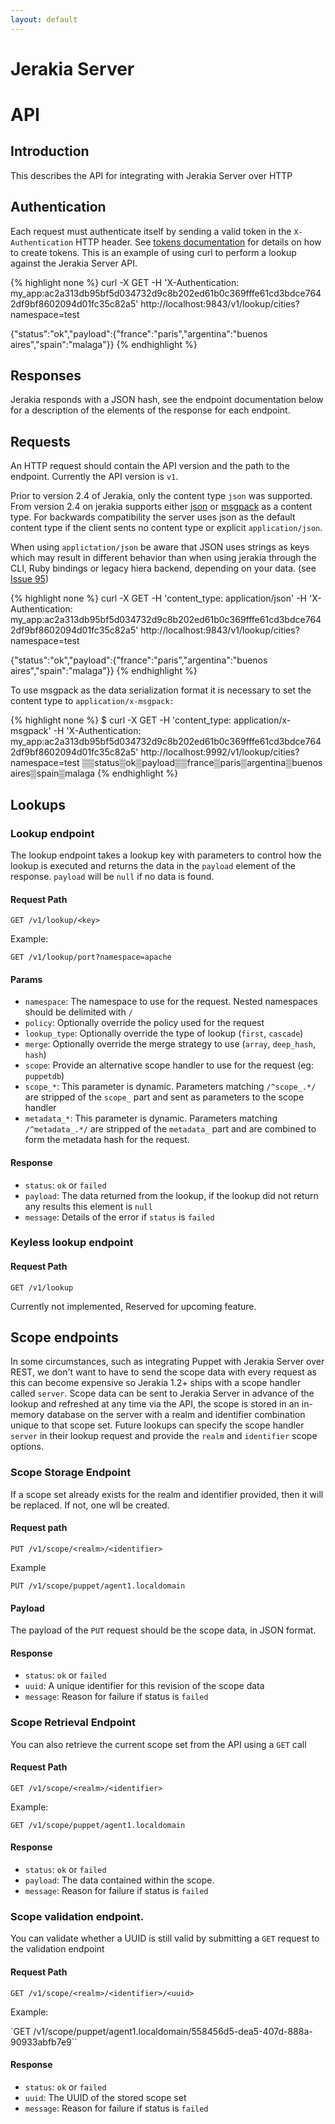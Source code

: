 ```yaml
---
layout: default
---
```


# Jerakia Server

# API

## Introduction

This describes the API for integrating with Jerakia Server over HTTP

## Authentication

Each request must authenticate itself by sending a valid token in the `X-Authentication` HTTP header. See [tokens documentation](/server/tokens) for details on how to create tokens. This is an example of using curl to perform a lookup against the Jerakia Server API.

{% highlight none %}
curl -X GET -H 'X-Authentication: my_app:ac2a313db95bf5d034732d9c8b202ed61b0c369fffe61cd3bdce7642df9bf8602094d01fc35c82a5' http://localhost:9843/v1/lookup/cities?namespace=test

{"status":"ok","payload":{"france":"paris","argentina":"buenos aires","spain":"malaga"}}
{% endhighlight %}

## Responses

Jerakia responds with a JSON hash, see the endpoint documentation below for a description of the elements of the response for each endpoint.

## Requests

An HTTP request should contain the API version and the path to the endpoint. Currently the API version is `v1`.

Prior to version 2.4 of Jerakia, only the content type `json` was supported. From version 2.4 on jerakia supports either [json](http://json.org/) or [msgpack](http://msgpack.org/) as a content type. For backwards compatibility the server uses json as the default content type if the client sents no content type or explicit `application/json`.

When using `applictation/json` be aware that JSON uses strings as keys which may result in different behavior than when using jerakia through the CLI, Ruby bindings or legacy hiera backend, depending on your data. (see [Issue 95](https://github.com/crayfishx/jerakia/issues/95))

{% highlight none %}
curl -X GET -H 'content_type: application/json' -H 'X-Authentication: my_app:ac2a313db95bf5d034732d9c8b202ed61b0c369fffe61cd3bdce7642df9bf8602094d01fc35c82a5' http://localhost:9843/v1/lookup/cities?namespace=test

{"status":"ok","payload":{"france":"paris","argentina":"buenos aires","spain":"malaga"}}
{% endhighlight %}

To use msgpack as the data serialization format it is necessary to set the content type to `application/x-msgpack:`

{% highlight none %}
$ curl -X GET -H 'content_type: application/x-msgpack' -H 'X-Authentication: my_app:ac2a313db95bf5d034732d9c8b202ed61b0c369fffe61cd3bdce7642df9bf8602094d01fc35c82a5' http://localhost:9992/v1/lookup/cities?namespace=test
▒▒status▒ok▒payload▒▒france▒paris▒argentina▒buenos aires▒spain▒malaga
{% endhighlight %}

## Lookups

### Lookup endpoint

The lookup endpoint takes a lookup key with parameters to control how the lookup is executed and returns the data in the `payload` element of the response.  `payload` will be `null` if no data is found.

#### Request Path

`GET /v1/lookup/<key>`

Example:

`GET /v1/lookup/port?namespace=apache`

#### Params

* `namespace`: The namespace to use for the request.  Nested namespaces should be delimited with `/`
* `policy`: Optionally override the policy used for the request
* `lookup_type`: Optionally override the type of lookup (`first`, `cascade`)
* `merge`: Optionally override the merge strategy to use (`array`, `deep_hash`, `hash`)
* `scope`: Provide an alternative scope handler to use for the request (eg: `puppetdb`)
* `scope_*`: This parameter is dynamic. Parameters matching `/^scope_.*/` are stripped of the `scope_` part and sent as parameters to the scope handler
* `metadata_*`: This parameter is dynamic.  Parameters matching `/^metadata_.*/` are stripped of the `metadata_` part and are combined to form the metadata hash for the request.

#### Response

* `status`: `ok` or `failed`
* `payload`: The data returned from the lookup, if the lookup did not return any results this element is `null`
* `message`: Details of the error if `status` is `failed`

### Keyless lookup endpoint

#### Request Path

`GET /v1/lookup`

Currently not implemented, Reserved for upcoming feature.


## Scope endpoints

In some circumstances, such as integrating Puppet with Jerakia Server over REST, we don't want to have to send the scope data with every request as this can become expensive so Jerakia 1.2+ ships with a scope handler called `server`.  Scope data can be sent to Jerakia Server in advance of the lookup and refreshed at any time via the API, the scope is stored in an in-memory database on the server with a realm and identifier combination unique to that scope set.  Future lookups can specify the scope handler `server` in their lookup request and provide the `realm` and `identifier` scope options.

### Scope Storage Endpoint

If a scope set already exists for the realm and identifier provided, then it will be replaced.  If not, one wll be created.

#### Request path

`PUT /v1/scope/<realm>/<identifier>`

Example

`PUT /v1/scope/puppet/agent1.localdomain`

#### Payload

The payload of the `PUT` request should be the scope data, in JSON format.

#### Response
* `status`: `ok` or `failed`
* `uuid`: A unique identifier for this revision of the scope data
* `message`: Reason for failure if status is `failed`

 
### Scope Retrieval Endpoint

You can also retrieve the current scope set from the API using a `GET` call

#### Request Path

`GET /v1/scope/<realm>/<identifier>`

Example:

`GET /v1/scope/puppet/agent1.localdomain`

#### Response

* `status`: `ok` or `failed`
* `payload`: The data contained within the scope.
* `message`: Reason for failure if status is `failed`

### Scope validation endpoint.

You can validate whether a UUID is still valid by submitting a `GET` request to the validation endpoint

#### Request Path

`GET /v1/scope/<realm>/<identifier>/<uuid>`

Example:

`GET /v1/scope/puppet/agent1.localdomain/558456d5-dea5-407d-888a-90933abfb7e9``

#### Response

* `status`: `ok` or `failed`
* `uuid`: The UUID of the stored scope set
* `message`: Reason for failure if status is `failed`







